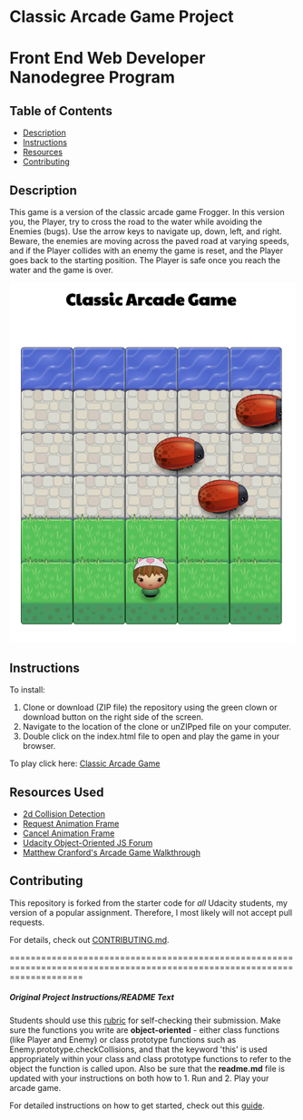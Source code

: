 # Classic Arcade Game Project

Front End Web Developer Nanodegree Program
==========================================

## Table of Contents

* [Description](#description)
* [Instructions](#instructions)
* [Resources](#resources)
* [Contributing](#contributing)

## Description

This game is a version of the classic arcade game Frogger. In this version you, the Player, try to cross the road to the water while avoiding the Enemies (bugs). Use the arrow keys to navigate up, down, left, and right. Beware, the enemies are moving across the paved road at varying speeds, and if the Player collides with an enemy the game is reset, and the Player goes back to the starting position. The Player is safe once you reach the water and the game is over.

![Classic Arcade Game](https://github.com/ypadron/frontend-nanodegree-arcade-game/blob/master/images/Classic%20Arcade%20Game%20-%20%20gameboard%20screenshot.png)

## Instructions

To install:
1. Clone or download (ZIP file) the repository using the green clown or download button on the right side of the screen.
2. Navigate to the location of the clone or unZIPped file on your computer.
3. Double click on the index.html file to open and play the game in your browser.

To play click here: [Classic Arcade Game](https://ypadron.github.io/frontend-nanodegree-arcade-game/)


## Resources Used

* [2d Collision Detection](https://developer.mozilla.org/en-US/docs/Games/Techniques/2D_collision_detection)
* [Request Animation Frame](https://developer.mozilla.org/en-US/docs/Web/API/window/requestAnimationFrame)
* [Cancel Animation Frame](https://developer.mozilla.org/en-US/docs/Web/API/Window/cancelAnimationFrame)
* [Udacity Object-Oriented JS Forum](https://discussions.udacity.com/t/i-dont-understand-how-to-code-classic-arcade-game/527836/2)
* [Matthew Cranford's Arcade Game Walkthrough](https://matthewcranford.com/arcade-game-walkthrough-part-1-starter-code-breakdown/)

## Contributing

This repository is forked from the starter code for _all_ Udacity students, my version of a popular assignment. Therefore,
I most likely will not accept pull requests.

For details, check out [CONTRIBUTING.md](CONTRIBUTING.md).

==========================================================================================================================

##### Original Project Instructions/README Text

Students should use this [rubric](https://review.udacity.com/#!/projects/2696458597/rubric) for self-checking their submission. Make sure the functions you write are **object-oriented** - either class functions (like Player and Enemy) or class prototype functions such as Enemy.prototype.checkCollisions, and that the keyword 'this' is used appropriately within your class and class prototype functions to refer to the object the function is called upon. Also be sure that the **readme.md** file is updated with your instructions on both how to 1. Run and 2. Play your arcade game.

For detailed instructions on how to get started, check out this [guide](https://docs.google.com/document/d/1v01aScPjSWCCWQLIpFqvg3-vXLH2e8_SZQKC8jNO0Dc/pub?embedded=true).
